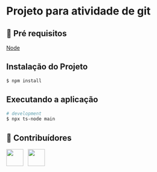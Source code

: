 # Projeto para atividade de git
 
## 🔐 Pré requisitos

<a href="https://nodejs.dev/">Node</a> &nbsp;

## Instalação do Projeto

```bash
$ npm install
```

## Executando a aplicação

```bash
# development
$ npx ts-node main
```

## 🤝 Contribuídores

<a href="https://github.com/angelogluz"><img src="https://github.com/angelogluz.png" width="45" height="45"></a> &nbsp;
<a href="https://github.com/gabrielschai"><img src="https://github.com/gabrielschai.png" width="45" height="45"></a> &nbsp;